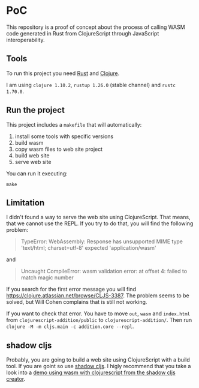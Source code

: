 # PoC

This repository is a proof of concept about the process of calling WASM code generated in Rust from ClojureScript through JavaScript interoperability.

## Tools

To run this project you need [Rust](https://www.rust-lang.org/tools/install) and [Clojure](https://clojure.org/guides/install_clojure).

I am using `clojure 1.10.2`, `rustup 1.26.0` (stable channel) and `rustc 1.70.0`.

## Run the project

This project includes a `makefile` that will automatically:

1. install some tools with specific versions
2. build wasm
3. copy wasm files to web site project
4. build web site
5. serve web site

You can run it executing:

```
make
```

## Limitation

I didn't found a way to serve the web site using ClojureScript. That means, that we cannot use the REPL.
If you try to do that, you will find the following problem:

> TypeError: WebAssembly: Response has unsupported MIME type 'text/html; charset=utf-8' expected 'application/wasm'

and 

> Uncaught CompileError: wasm validation error: at offset 4: failed to match magic number

If you search for the first error message you will find https://clojure.atlassian.net/browse/CLJS-3387. The problem seems to be solved, but Will Cohen complains that is still not working.

If you want to check that error. You have to move `out`, `wasm` and `index.html` from `clojurescript-addition/public` to `clojurescript-addition/`. Then run `clojure -M -m cljs.main -c addition.core --repl`.

## shadow cljs

Probably, you are going to build a web site using ClojureScript with a build tool. If you are goint so use [shadow cljs](https://github.com/thheller/shadow-cljs). I higly recommend that you take a look into a [demo using wasm with clojurescript from the shadow cljs creator](https://github.com/thheller/wasm-pack-cljs).
